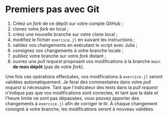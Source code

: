 # Premiers pas avec Git

1. Créez un *fork* de ce dépôt sur votre compte GitHub ;
2. clonez votre *fork* en local ;
3. créez une nouvelle branche sur votre clone local ;
4. modifiez le fichier `exercice.jl` en suivant les instructions ;
5. validez vos changements en exécutant le script avec Julia ;
6. consignez vos changements à votre branche locale ;
7. publiez votre branche sur votre *fork* distant ;
8. ouvrez une *pull request* proposant vos modifications à la branche `main` **de mon dépôt** (pas de votre *fork*).

Une fois ces opérations effectuées, vos modifications à `exercice.jl` seront validées automatiquement.
Je ferai des commentaires dans votre *pull request* si nécessaire.
Tant que l'indicateur des tests dans la *pull request* n'indique pas que vos modifications sont correctes, et tant que la date et l'heure limite ne sont pas dépassées, vous pouvez apporter des changements à `exercice.jl` afin de corriger le tir.
À chaque changement consigné à votre branche, les modifications seront à nouveau validées.
